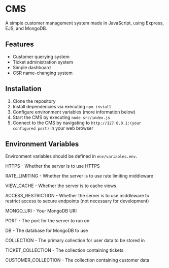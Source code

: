 # CMS
A simple customer management system made in JavaScript, using Express, EJS, and MongoDB.

## Features

- Customer querying system
- Ticket administration system
- Simple dashboard
- CSR name-changing system

## Installation

1. Clone the repository
2. Install dependencies via executing `npm install`
3. Configure environment variables (more information below)
4. Start the CMS by executing `node src/index.js`
5. Connect to the CMS by navigating to `http://127.0.0.1:(your configured port)` in your web browser

## Environment Variables

Environment variables should be defined in `env/variables.env`.

HTTPS - Whether the server is to use HTTPS

RATE_LIMITING - Whether the server is to use rate limiting middleware

VIEW_CACHE - Whether the server is to cache views

ACCESS_RESTRICTION - Whether the server is to use middleware to restrict access to secure endpoints (not necessary for development)

MONGO_URI - Your MongoDB URI

PORT - The port for the server to run on

DB - The database for MongoDB to use

COLLECTION - The primary collection for user data to be stored in

TICKET_COLLECTION - The collection containing tickets

CUSTOMER_COLLECTION - The collection containing customer data